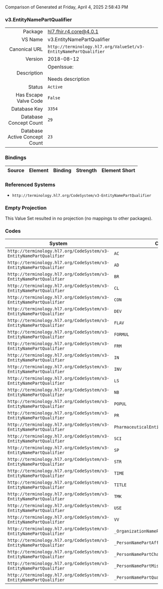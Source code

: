 Comparison of 
Generated at Friday, April 4, 2025 2:58:43 PM

### v3.EntityNamePartQualifier

|      |     |
| ---: | --- |
| Package | hl7.fhir.r4.core@4.0.1 |
| VS Name | v3.EntityNamePartQualifier |
| Canonical URL | `http://terminology.hl7.org/ValueSet/v3-EntityNamePartQualifier` |
| Version | 2018-08-12 |
| Description | OpenIssue:<br/><br/>Needs description |
| Status | `Active` |
| Has Escape Valve Code | `False` |
| Database Key | `3354` |
| Database Concept Count | `29` |
| Database Active Concept Count | `23` |
### Bindings

| Source | Element | Binding | Strength | Element Short |
| ------ | ------- | ------- | -------- | ------------- |

### Referenced Systems

* `http://terminology.hl7.org/CodeSystem/v3-EntityNamePartQualifier`
### Empty Projection

This Value Set resulted in no projection (no mappings to other packages).

### Codes

| System | Code | Display |
| ------ | ---- | ------- |
| `http://terminology.hl7.org/CodeSystem/v3-EntityNamePartQualifier` | `AC` | academic |
| `http://terminology.hl7.org/CodeSystem/v3-EntityNamePartQualifier` | `AD` | adopted |
| `http://terminology.hl7.org/CodeSystem/v3-EntityNamePartQualifier` | `BR` | birth |
| `http://terminology.hl7.org/CodeSystem/v3-EntityNamePartQualifier` | `CL` | callme |
| `http://terminology.hl7.org/CodeSystem/v3-EntityNamePartQualifier` | `CON` | container name |
| `http://terminology.hl7.org/CodeSystem/v3-EntityNamePartQualifier` | `DEV` | device name |
| `http://terminology.hl7.org/CodeSystem/v3-EntityNamePartQualifier` | `FLAV` | FlavorName |
| `http://terminology.hl7.org/CodeSystem/v3-EntityNamePartQualifier` | `FORMUL` | FormulationPartName |
| `http://terminology.hl7.org/CodeSystem/v3-EntityNamePartQualifier` | `FRM` | form name |
| `http://terminology.hl7.org/CodeSystem/v3-EntityNamePartQualifier` | `IN` | initial |
| `http://terminology.hl7.org/CodeSystem/v3-EntityNamePartQualifier` | `INV` | invented name |
| `http://terminology.hl7.org/CodeSystem/v3-EntityNamePartQualifier` | `LS` | Legal status |
| `http://terminology.hl7.org/CodeSystem/v3-EntityNamePartQualifier` | `NB` | nobility |
| `http://terminology.hl7.org/CodeSystem/v3-EntityNamePartQualifier` | `POPUL` | TargetPopulationName |
| `http://terminology.hl7.org/CodeSystem/v3-EntityNamePartQualifier` | `PR` | professional |
| `http://terminology.hl7.org/CodeSystem/v3-EntityNamePartQualifier` | `PharmaceuticalEntityNamePartQualifiers` | PharmaceuticalEntityNamePartQualifiers |
| `http://terminology.hl7.org/CodeSystem/v3-EntityNamePartQualifier` | `SCI` | scientific name |
| `http://terminology.hl7.org/CodeSystem/v3-EntityNamePartQualifier` | `SP` | spouse |
| `http://terminology.hl7.org/CodeSystem/v3-EntityNamePartQualifier` | `STR` | strength name |
| `http://terminology.hl7.org/CodeSystem/v3-EntityNamePartQualifier` | `TIME` | TimeOrPeriodName |
| `http://terminology.hl7.org/CodeSystem/v3-EntityNamePartQualifier` | `TITLE` | title |
| `http://terminology.hl7.org/CodeSystem/v3-EntityNamePartQualifier` | `TMK` | trademark name |
| `http://terminology.hl7.org/CodeSystem/v3-EntityNamePartQualifier` | `USE` | intended use name |
| `http://terminology.hl7.org/CodeSystem/v3-EntityNamePartQualifier` | `VV` | voorvoegsel |
| `http://terminology.hl7.org/CodeSystem/v3-EntityNamePartQualifier` | `_OrganizationNamePartQualifier` | OrganizationNamePartQualifier |
| `http://terminology.hl7.org/CodeSystem/v3-EntityNamePartQualifier` | `_PersonNamePartAffixTypes` | PersonNamePartAffixTypes |
| `http://terminology.hl7.org/CodeSystem/v3-EntityNamePartQualifier` | `_PersonNamePartChangeQualifier` | PersonNamePartChangeQualifier |
| `http://terminology.hl7.org/CodeSystem/v3-EntityNamePartQualifier` | `_PersonNamePartMiscQualifier` | PersonNamePartMiscQualifier |
| `http://terminology.hl7.org/CodeSystem/v3-EntityNamePartQualifier` | `_PersonNamePartQualifier` | PersonNamePartQualifier |
